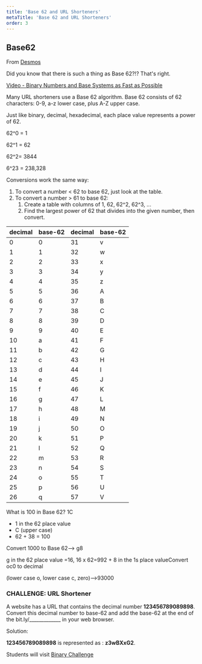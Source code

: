 ```yaml
---
title: 'Base 62 and URL Shorteners'
metaTitle: 'Base 62 and URL Shorteners'
order: 3
---
```


## Base62

From [Desmos](https://teacher.desmos.com/activitybuilder/custom/5ca3977f77b19b0afb470ed9#preview/14fee18f-35d1-4277-babd-351254c1ff38)

Did you know that there is such a thing as Base 62?!? That's right.  

[Video - Binary Numbers and Base Systems as Fast as Possible](https://youtu.be/LpuPe81bc2w)

Many URL shorteners use a Base 62 algorithm. Base 62 consists of 62 characters: 0-9, a-z lower case, plus A-Z upper case.

Just like binary, decimal, hexadecimal, each place value represents a power of 62. 

62^0 = 1 

62^1 = 62 

62^2= 3844 

6^23 = 238,328 

Conversions work the same way: 

1. To convert a number < 62 to base 62, just look at the table.  
2. To convert a number > 61 to base 62:
    1. Create a table with columns of 1, 62, 62^2, 62^3, ...
    2. Find the largest power of 62 that divides into the given number, then convert.

| decimal | base-62 | decimal | base-62 |
|---|---|---|---|
| 0 | 0 | 31 | v |
| 1 | 1 | 32 | w |
| 2 | 2 | 33 | x |
| 3 | 3 | 34 | y |
| 4 | 4 | 35 | z |
| 5 | 5 | 36 | A |
| 6 | 6 | 37 | B |
| 7 | 7 | 38 | C |
| 8 | 8 | 39 | D |
| 9 | 9 | 40 | E |
| 10 | a | 41 | F |
| 11 | b | 42 | G |
| 12 | c | 43 | H |
| 13 | d | 44 | I |
| 14 | e | 45 | J |
| 15 | f | 46 | K |
| 16 | g | 47 | L |
| 17 | h | 48 | M |
| 18 | i | 49 | N |
| 19 | j | 50 | O |
| 20 | k | 51 | P |
| 21 | l | 52 | Q |
| 22 | m | 53 | R |
| 23 | n | 54 | S |
| 24 | o | 55 | T |
| 25 | p | 56 | U |
| 26 | q | 57 | V |

What is 100 in Base 62? 1C  

* 1 in the 62 place value
* C (upper case)
* 62 + 38 = 100

Convert 1000 to Base 62--> g8

g in the 62 place value =16, 16 x 62=992 + 8 in the 1s place valueConvert oc0 to decimal 

(lower case o, lower case c, zero)-->93000 

 

### CHALLENGE: URL Shortener

A website has a URL that contains the decimal number **123456789089898**. Convert this decimal number to base-62 and add the base-62 at the end of the bit.ly/_____________ in your web browser.

Solution: 

**123456789089898** is represented as : **z3wBXxG2**.  

Students will visit [Binary Challenge]()